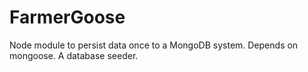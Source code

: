 # FarmerGoose
Node module to persist data once to a MongoDB system. Depends on mongoose. A database seeder.
